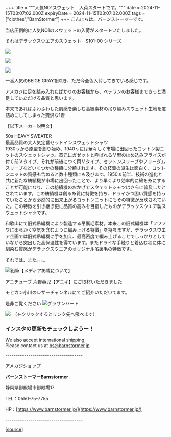 +++
title = """人気NO1スウェット　入荷スタートです。"""
date = 2024-11-15T03:07:02.000Z
expiryDate = 2024-11-15T03:07:02.000Z
tags = ["clothes","BarnStormer"]
+++
こんにちは、バーンストーマーです。

当店圧倒的に人気NO1のスウェットの入荷がスタートいたしました。

それはデラックスウエアのスウェット　S101-00 シリーズ

[![](https://stat.ameba.jp/user_images/20241115/11/barnstormer-go/f2/5c/j/o0466070015510202328.jpg)](https://stat.ameba.jp/user_images/20241115/11/barnstormer-go/f2/5c/j/o0466070015510202328.jpg)

[![](https://stat.ameba.jp/user_images/20241115/11/barnstormer-go/f7/d0/j/o0466070015510202329.jpg)](https://stat.ameba.jp/user_images/20241115/11/barnstormer-go/f7/d0/j/o0466070015510202329.jpg)

[![](https://stat.ameba.jp/user_images/20241115/11/barnstormer-go/15/26/j/o0466070015510202330.jpg)](https://stat.ameba.jp/user_images/20241115/11/barnstormer-go/15/26/j/o0466070015510202330.jpg)

一番人気のBEIGE GRAYを除き、ただ今全色入荷してきている感じです。

アメカジに足を踏み入れたばかりのお客様から、ベテランのお客様まできっと満足していただける品質と思います。

本来であればふわふわした肌感を楽しむ高級素材の吊り編みスウェット生地を度詰めにしてしまった贅沢な1着

【以下メーカー説明文】

50s HEAVY SWEATER  
最高品質の大人気定番セットインスウェットシャツ  
1930ｓから原型を創り始め、1940ｓには華々しく市場に出回ったコットン製ニットのスウェットシャツ。首元にガゼットと呼ばれるＶ型のはめ込みフライスが付く前Ｖタイプ、それが前後につく両Ｖタイプ、セットンスリーブやフリーダムスリーブなどいくつかの種類に分類されます。その枝葉の派生は面白く、コットンニットの質感も含めると数十種類にも及びます。1950ｓ前半、技術の進化と共に新たな紡績機が市場に出回ったことで、より早くより効率的に綿を糸にすることが可能になり、この紡績機のおかげでスウェットシャツはさらに普及したとされています。この紡績機は創る糸質に特徴を持ち、ドライかつ固い質感を持っていたことから必然的に出来上がるコットンニットにもその特徴が反映されていた。この特徴を引き継ぎ更に品質の高みを目指したものがデラックスウエア製スウェットシャツです。

和歌山にて旧式吊編機により製造する吊裏毛素材。本来この旧式編機は「フワフワに柔らかく空気を含むように編み上げる特徴」を持ちますが、デラックスウエア企画では旧式吊編機に手を加え、最高密度で編み上げることでしっかりとしていながら突出した高保温性を得ています。またドライな手触りと着込む程に体に馴染む質感がデラックスウエアのオリジナル吊裏毛の特徴です。

それでは、また。。。。

![鉛筆](https://stat100.ameba.jp/blog/ucs/img/char/char3/519.png)【メディア掲載について】

アニチューブ 片野英児【アニキ】にご取材いただきました

モヒカン小川のレザーチャンネルにてご紹介いただいてます。

是非ご覧ください ![グラサンハート](https://stat100.ameba.jp/blog/ucs/img/char/char3/148.png)

[![](https://stat.ameba.jp/user_images/20230412/16/barnstormer-go/6a/23/p/o0108010815269242493.png)](https://www.instagram.com/barnstormer_daily/)　（←クリックするとリンク先へ飛べます）

### インスタの更新もチェックしようー！

We also accept international shipping,  
Please contact us at bs@barnstormer.jp

**\-------------------------------------**

アメカジショップ

**バーンストーマーBarnstormer**

静岡県御殿場市御殿場17

TEL：0550-75-7755

HP：[https://www.barnstormer.jp/](https://www.barnstormer.jp/)

**\-------------------------------------**

[[source]](https://ameblo.jp/barnstormer-go/entry-12875088642.html)
